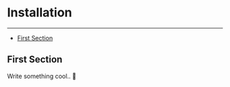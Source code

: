 # Installation

---

- [First Section](#section-1)

<a name="section-1"></a>
## First Section

Write something cool.. 🦊
